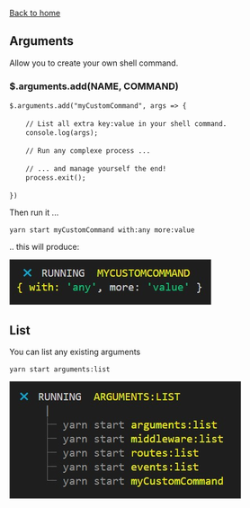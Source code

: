 [Back to home](../../README.md)

## Arguments
Allow you to create your own shell command.

### $.arguments.add(NAME, COMMAND)

    $.arguments.add("myCustomCommand", args => {
        
        // List all extra key:value in your shell command.
        console.log(args);

        // Run any complexe process ...

        // ... and manage yourself the end!
        process.exit();

    })

Then run it ...

    yarn start myCustomCommand with:any more:value

.. this will produce:

![custom command](../../docs/arguments.jpg)

## List
You can list any existing arguments 

    yarn start arguments:list 

![custom command](../../docs/arguments_list.jpg)



